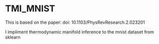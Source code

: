 # TMI_MNIST

This is based on the paper: doi: 10.1103/PhysRevResearch.2.023201

I impliment thermodynamic manifold inference to the mnist dataset from sklearn
